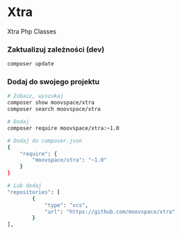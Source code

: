 # Xtra
Xtra Php Classes

### Zaktualizuj zależności (dev)
```bash
composer update
```

### Dodaj do swojego projektu
```bash
# Zobacz, wyszukaj
composer show moovspace/xtra
composer search moovspace/xtra

# Dodaj
composer require moovspace/xtra:~1.0

# Dodaj do composer.json
{
    "require": {
        "moovspace/xtra": "~1.0"
    }
}

# Lub dodaj
"repositories": [        
        {
            "type": "vcs",
            "url": "https://github.com/moovspace/xtra"
        }
],
```

